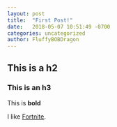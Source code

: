 ```yaml
---
layout: post
title:  "First Post!"
date:   2018-05-07 10:51:49 -0700
categories: uncategorized
author: FluffyBOBDragon
---
```


## This is a h2

### This is an h3

This is **bold**

I like [Fortnite][link-to-epicgames].


[link-to-epicgames]: https://epicgames.com
